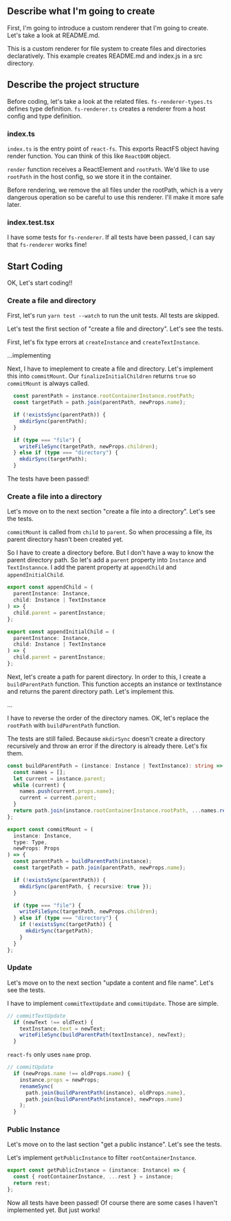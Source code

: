 ## Describe what I'm going to create

First, I'm going to introduce a custom renderer that I'm going to create.
Let's take a look at README.md.

This is a custom renderer for file system to create files and directories declaratively.
This example creates README.md and index.js in a src directory.

## Describe the project structure

Before coding, let's take a look at the related files.
`fs-renderer-types.ts` defines type definition.
`fs-renderer.ts` creates a renderer from a host config and type definition.

### index.ts

`index.ts` is the entry point of `react-fs`.
This exports ReactFS object having render function.
You can think of this like `ReactDOM` object.

`render` function receives a ReactElement and `rootPath`.
We'd like to use `rootPath` in the host config, so we store it in the container.

Before rendering, we remove the all files under the rootPath, which is a very dangerous operation so be careful to use this renderer.
I'll make it more safe later.

### index.test.tsx

I have some tests for `fs-renderer`.
If all tests have been passed, I can say that `fs-renderer` works fine!

## Start Coding

OK, Let's start coding!!

### Create a file and directory

First, let's run `yarn test --watch` to run the unit tests.
All tests are skipped.

Let's test the first section of "create a file and directory". Let's see the tests.

First, let's fix type errors at `createInstance` and `createTextInstance`.

...implementing

Next, I have to imeplement to create a file and directory.
Let's implement this into `commitMount`.
Our `finalizeInitialChildren` returns `true` so `commitMount` is always called.

```ts
  const parentPath = instance.rootContainerInstance.rootPath;
  const targetPath = path.join(parentPath, newProps.name);

  if (!existsSync(parentPath)) {
    mkdirSync(parentPath);
  }

  if (type === "file") {
    writeFileSync(targetPath, newProps.children);
  } else if (type === "directory") {
    mkdirSync(targetPath);
  }
```

The tests have been passed!

### Create a file into a directory

Let's move on to the next section "create a file into a directory". Let's see the tests.

`commitMount` is called from `child` to `parent`.
So when processing a file, its parent directory hasn't been created yet.

So I have to create a directory before.
But I don't have a way to know the parent directory path.
So let's add a `parent` property into `Instance` and `TextInstannce`.
I add the parent property at `appendChild` and `appendInitialChild`.

```ts
export const appendChild = (
  parentInstance: Instance,
  child: Instance | TextInstance
) => {
  child.parent = parentInstance;
};

export const appendInitialChild = (
  parentInstance: Instance,
  child: Instance | TextInstance
) => {
  child.parent = parentInstance;
};
```

Next, let's create a path for parent directory.
In order to this, I create a `buildParentPath` function.
This function accepts an instance or textInstance and returns the parent directory path.
Let's implement this.

...

I have to reverse the order of the directory names.
OK, let's replace the `rootPath` with `buildParentPath` function.

The tests are still failed.
Because `mkdirSync` doesn't create a directory recursively and throw an error if the directory is already there.
Let's fix them.

```ts
const buildParentPath = (instance: Instance | TextInstance): string => {
  const names = [];
  let current = instance.parent;
  while (current) {
    names.push(current.props.name);
    current = current.parent;
  }
  return path.join(instance.rootContainerInstance.rootPath, ...names.reverse());
};

export const commitMount = (
  instance: Instance,
  type: Type,
  newProps: Props
) => {
  const parentPath = buildParentPath(instance);
  const targetPath = path.join(parentPath, newProps.name);

  if (!existsSync(parentPath)) {
    mkdirSync(parentPath, { recursive: true });
  }

  if (type === "file") {
    writeFileSync(targetPath, newProps.children);
  } else if (type === "directory") {
    if (!existsSync(targetPath)) {
      mkdirSync(targetPath);
    }
  }
};
```

### Update

Let's move on to the next section "update a content and file name". Let's see the tests.

I have to implement `commitTextUpdate` and `commitUpdate`.
Those are simple.

```ts
// commitTextUpdate
  if (newText !== oldText) {
    textInstance.text = newText;
    writeFileSync(buildParentPath(textInstance), newText);
  }
```

`react-fs` only uses `name` prop.

```ts
// commitUpdate
  if (newProps.name !== oldProps.name) {
    instance.props = newProps;
    renameSync(
      path.join(buildParentPath(instance), oldProps.name),
      path.join(buildParentPath(instance), newProps.name)
    );
  }
```

### Public Instance

Let's move on to the last section "get a public instance". Let's see the tests.

Let's implement `getPublicInstance` to filter `rootContainerInstance`.

```ts
export const getPublicInstance = (instance: Instance) => {
  const { rootContainerInstance, ...rest } = instance;
  return rest;
};
```

Now all tests have been passed!
Of course there are some cases I haven't implemented yet.
But just works!
